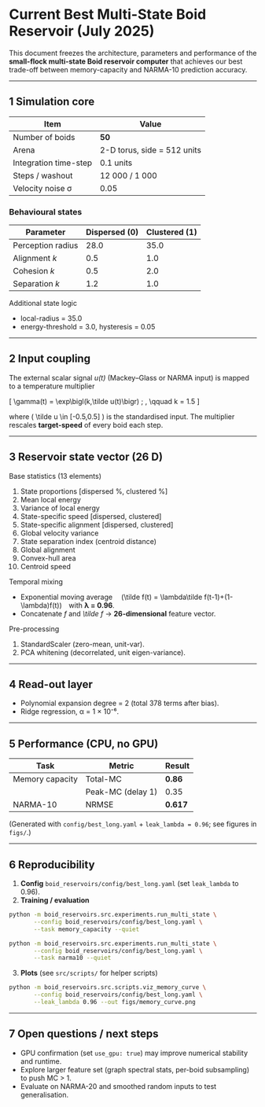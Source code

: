 # Current Best Multi-State Boid Reservoir (July 2025)

This document freezes the architecture, parameters and performance of the **small-flock multi-state Boid reservoir computer** that achieves our best trade-off between memory-capacity and NARMA-10 prediction accuracy.

---
## 1  Simulation core
| Item | Value |
|------|-------|
| Number of boids | **50** |
| Arena | 2-D torus, side = 512 units |
| Integration time-step | 0.1 units |
| Steps / washout | 12 000 / 1 000 |
| Velocity noise σ | 0.05 |

### Behavioural states
| Parameter | Dispersed (0) | Clustered (1) |
|-----------|---------------|---------------|
| Perception radius | 28.0 | 35.0 |
| Alignment *k* | 0.5 | 1.0 |
| Cohesion *k*  | 0.5 | 2.0 |
| Separation *k*| 1.2 | 1.0 |

Additional state logic
* local-radius = 35.0
* energy-threshold = 3.0, hysteresis = 0.05

---
## 2  Input coupling
The external scalar signal *u(t)* (Mackey–Glass or NARMA input) is mapped to a temperature multiplier

\[  \gamma(t) = \exp\bigl(k\,\tilde u(t)\bigr) \; , \qquad k = 1.5  \]

where \( \tilde u \in [-0.5,0.5] \) is the standardised input.  The multiplier rescales **target-speed** of every boid each step.

---
## 3  Reservoir state vector (26 D)
Base statistics (13 elements)
1. State proportions [dispersed %, clustered %]
2. Mean local energy
3. Variance of local energy
4. State-specific speed [dispersed, clustered]
5. State-specific alignment [dispersed, clustered]
6. Global velocity variance
7. State separation index (centroid distance)
8. Global alignment
9. Convex-hull area
10. Centroid speed

Temporal mixing
* Exponential moving average  \(\tilde f(t) = \lambda\tilde f(t-1)+(1-\lambda)f(t)\) with **λ = 0.96**.
* Concatenate *f* and *\tilde f* → **26-dimensional** feature vector.

Pre-processing
1. StandardScaler (zero-mean, unit-var).
2. PCA whitening (decorrelated, unit eigen-variance).

---
## 4  Read-out layer
* Polynomial expansion degree = 2 (total 378 terms after bias).
* Ridge regression, α = 1 × 10⁻⁶.

---
## 5  Performance (CPU, no GPU)
| Task | Metric | Result |
|------|--------|--------|
| Memory capacity | Total-MC | **0.86** |
|  | Peak-MC (delay 1) | 0.35 |
| NARMA-10 | NRMSE | **0.617** |

(Generated with `config/best_long.yaml` + `leak_lambda = 0.96`; see figures in `figs/`.)

---
## 6  Reproducibility
1. **Config**  `boid_reservoirs/config/best_long.yaml` (set `leak_lambda` to 0.96).
2. **Training / evaluation**
```bash
python -m boid_reservoirs.src.experiments.run_multi_state \
       --config boid_reservoirs/config/best_long.yaml \
       --task memory_capacity --quiet

python -m boid_reservoirs.src.experiments.run_multi_state \
       --config boid_reservoirs/config/best_long.yaml \
       --task narma10 --quiet
```
3. **Plots** (see `src/scripts/` for helper scripts)
```bash
python -m boid_reservoirs.src.scripts.viz_memory_curve \
       --config boid_reservoirs/config/best_long.yaml \
       --leak_lambda 0.96 --out figs/memory_curve.png
```

---
## 7  Open questions / next steps
* GPU confirmation (set `use_gpu: true`) may improve numerical stability and runtime.
* Explore larger feature set (graph spectral stats, per-boid subsampling) to push MC > 1.
* Evaluate on NARMA-20 and smoothed random inputs to test generalisation. 